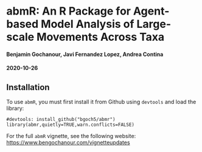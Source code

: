 abmR: An R Package for Agent-based Model Analysis of Large-scale Movements Across Taxa
======================================================================================

#### Benjamin Gochanour, Javi Fernandez Lopez, Andrea Contina

#### 2020-10-26

Installation
------------

To use `abmR`, you must first install it from Github using `devtools`
and load the library:

``` {.r}
#devtools: install_github("bgoch5/abmr")
library(abmr,quietly=TRUE,warn.conflicts=FALSE)
```

For the full `abmR` vignette, see the following website:
https://www.bengochanour.com/vignetteupdates

